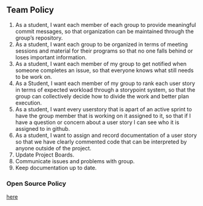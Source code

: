 ## Team Policy



1) As a student, I want each member of each group to provide meaningful commit messages, so that 
organization can be maintained through the group’s repository.
2) As a student, I want each group to be organized in terms of meeting sessions and material for 
their programs so that no one falls behind or loses important information.
3) As a student, I want each member of my group to get notified when someone completes an issue, 
so that everyone knows what still needs to be work on.
4) As a Student, I want each member of my group to rank each user story in terms of expected 
workload through a storypoint system, so that the group can collectively decide how to divide 
the work and better plan execution. 
5) As a student, I want every userstory that is apart of an active sprint to have the group member
 that is working on it assigned to it, so that if I have a question or concern about a user story 
I can see who it is assigned to in github.
6) As a student, I want to assign and record documentation of a user story so that we have clearly
 commented code that can be interpreted by anyone outside of the project.
7) Update Project Boards.
8) Communicate issues and problems with group.
9) Keep documentation up to date.

### Open Source Policy
[here](https://www.contributor-covenant.org/)